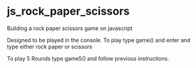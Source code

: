 # js_rock_paper_scissors

Building a rock paper scissors game on javascript

Designed to be played in the console.
To play type game() and enter
and type either rock paper or scissors

To play 5 Rounds type game5() and follow previous instructions.